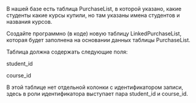 В нашей базе есть таблица PurchaseList, в которой указано, какие студенты какие курсы купили, но там указаны имена студентов и названия курсов. 

Создайте программно (в коде) новую таблицу  LinkedPurchaseList, которая будет заполнена на основании данных таблицы PurchaseList.



Таблица должна содержать следующие поля:

student_id

course_id

В этой таблице нет отдельной колонки с идентификатором записи, здесь в роли идентификатора выступает пара student_id и course_id.